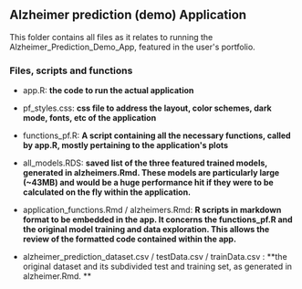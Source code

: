 ## Alzheimer prediction (demo) Application

This folder contains all files as it relates to running the Alzheimer_Prediction_Demo_App, featured in the user's portfolio. 

### Files, scripts and functions

* app.R: **the code to run the actual application**

* pf_styles.css: **css file to address the layout, color schemes, dark mode, fonts, etc of the application**

* functions_pf.R: **A script containing all the necessary functions, called by app.R, mostly pertaining to the application's plots**

* all_models.RDS: **saved list of the three featured trained models, generated in alzheimers.Rmd. These models are particularly large (~43MB) and would be a huge performance hit if they were to be calculated on the fly within the application.** 

* application_functions.Rmd / alzheimers.Rmd: **R scripts in markdown format to be embedded in the app. It concerns the functions_pf.R and the original model training and data exploration. This allows the review of the formatted code contained within the app.**

* alzheimer_prediction_dataset.csv / testData.csv / trainData.csv : **the original dataset and its subdivided test and training set, as generated in alzheimer.Rmd. **

